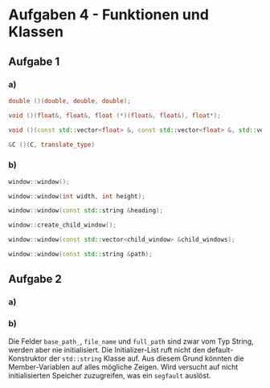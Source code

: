 # Aufgaben 4 - Funktionen und Klassen

## Aufgabe 1

### a)

```cpp
double ()(double, double, double);
```

```cpp
void ()(float&, float&, float (*)(float&, float&), float*);
```

```cpp
void ()(const std::vector<float> &, const std::vector<float> &, std::vector<float> &)
```

```cpp
&C ()(C, translate_type)
```

### b)

```cpp
window::window();
```

```cpp
window::window(int width, int height);
```

```cpp
window::window(const std::string &heading);
```

```cpp
window::create_child_window();
```

```cpp
window::window(const std::vector<child_window> &child_windows);
```

```cpp
window::window(const std::string &path);
```

## Aufgabe 2

### a)

### b)

Die Felder `base_path_`, `file_name` und `full_path` sind zwar vom Typ String, werden aber nie initialisiert. Die Initializer-List ruft nicht den default-Konstruktor der `std::string` Klasse auf. Aus diesem Grund könnten die Member-Variablen auf alles mögliche Zeigen. Wird versucht auf nicht initialisierten Speicher zuzugreifen, was ein `segfault` auslöst.
